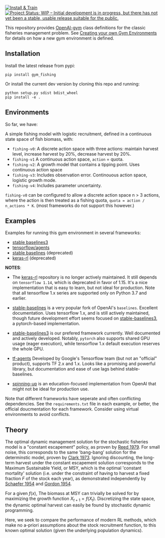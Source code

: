 [![Install & Train](https://github.com/boettiger-lab/gym_fishing/workflows/Install%20&%20Train/badge.svg)](https://github.com/boettiger-lab/gym_fishing/runs/1323937050?check_suite_focus=true) [![Project Status: WIP – Initial development is in progress, but there has not yet been a stable, usable release suitable for the public.](https://www.repostatus.org/badges/latest/wip.svg)](https://www.repostatus.org/#wip)



This repository provides [OpenAI-gym](https://github.com/openai/gym/) class definitions for the classic fisheries management problem.  See [Creating your own Gym Environments](https://github.com/openai/gym/blob/master/docs/creating-environments.md) for details on how a new gym environment is defined. 


## Installation

Install the latest release from pypi:


```
pip install gym_fishing
```


Or install the current dev version by cloning this repo and running:

```
python setup.py sdist bdist_wheel
pip install -e .
```

## Environments


So far, we have: 

A simple fishing model with logistic recruitment, defined in a continuous state space of fish biomass, with:

- `fishing-v0`: A discrete action space with three actions: maintain harvest level, increase harvest by 20%, decrease harvest by 20%. 
- `fishing-v1` A continuous action space, `action` = quota.
- `fishing-v2`: A growth model that contains a tipping point. Uses continuous action space
- `fishing-v3`: Includes observation error. Continouous action space, logistic growth mode.
- `fishing-v4`: Includes parameter uncertainty. 


`fishing-v0` can be configured to allow a discrete action space n > 3 actions, where the action is then treated as a fishing quota, `quota = action / n_actions * K`.  (most frameworks do not support this however.)


## Examples

Examples for running this gym environment in several frameworks:  

- [stable baselines3](/stable-baselines3)    
- [tensorflow/agents](/tf-agents)
- [stable baselines](/stable-baselines) (deprecated)
- [keras-rl](/keras-rl)  (deprecated)


**NOTES**: 

- The [keras-rl](https://github.com/keras-rl/keras-rl) repository is no longer actively maintained.  It still depends on `tensorflow 1.14`, which is deprecated in favor of 1.15.  It's a nice implementation that is easy to learn, but not ideal for production.  Note that all tensorflow 1.x series are supported only on Python 3.7 and earlier.  
- [stable-baselines](https://github.com/hill-a/stable-baselines) is a very popular fork of OpenAI's `baselines`.  Excellent documentation. Uses tensorflow 1.x, and is still actively maintained, though future development effort seems focused on [stable-baselines3](https://github.com/DLR-RM/stable-baselines3), a pytorch-based implementation.
- [stable-baselines3](https://github.com/DLR-RM/stable-baselines3) is our prefered framework currently.  Well documented and actively developed. Notably, `pytorch` also supports shared GPU usage (eager execution), while tensorflow 1.x default execution reserves the whole GPU.
- [tf-agents](https://github.com/tensorflow/tf-agents) Developed by Google's Tensorflow team (but not an "official" product), supports TF 2.x and 1.x.  Looks like a promising and powerful library, but documentation and ease of use lags behind stable-baselines.  

- [spinning-up](https://github.com/openai/spinningup) is an education-focused implementation from OpenAI that might not be ideal for production use.  

Note that different frameworks have seperate and often conflicting dependencies.  See the `requirements.txt` file in each example, or better, the official doucmentation for each framework.  Consider using virtual environments to avoid conflicts.

## Theory

The optimal dynamic management solution for the stochastic fisheries model is a "constant escapement" policy, as proven by [Reed 1979](https://doi.org/10.1016/0095-0696(79)90014-7).  For small noise, this corresponds to the same 'bang-bang' solution for the determinstic model, proven by [Clark 1973](https://doi.org/10.1086/260090).  Ignoring discounting, the long-term harvest under the constant escapement solution corresponds to the Maximum Sustainable Yield, or MSY, which is the optimal 'constant mortality' solution (i.e. under the constraint of having to harvest a fixed fraction _F_ of the stock each year), as demonstrated independently by [Schaefer 1954](https://doi.org/10.1007/BF02464432) and [Gordon 1954](https://doi.org/10.1086/257497). 

For a given $f(x)$, The biomass at MSY can trivially be solved for by maximizing the growth function $X_{t+1} = f(X_t)$.  Discretizing the state space, the dynamic optimal harvest can easily be found by stochastic dynamic programming.

Here, we seek to compare the performance of modern RL methods, which make no a-priori assumptions about the stock recruitment function, to this known optimal solution (given the underlying population dynamics).  



